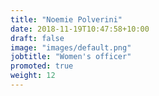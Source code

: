 ```yaml
---
title: "Noemie Polverini"
date: 2018-11-19T10:47:58+10:00
draft: false
image: "images/default.png"
jobtitle: "Women's officer"
promoted: true
weight: 12
---
```

